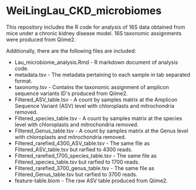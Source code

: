 # WeiLingLau_CKD_microbiomes

This repository includes the R code for analysis of 16S data obtained from mice under a chronic kidney disease model.
16S taxonomic assignments were produced from Qiime2.

Additionally, there are the following files are included:
* Lau_microbiome_analysis.Rmd - R markdown document of analysis code.
* metadata.tsv - The metadata pertaining to each sample in tab separated format.
* taxonomy.tsv - Contains the taxonomic assignment of amplicon sequence variants ID's produced from Qiime2.
* Filtered_ASV_table.tsv - A count by samples matrix at the Amplicon Sequence Variant (ASV) level with chloroplasts and mitrochondria removed.
* Filtered_species_table.tsv - A count by samples matrix at the species level with chloroplasts and mitrochondria removed.
* Filtered_Genus_table.tsv - A count by samples matrix at the Genus level with chloroplasts and mitrochondria removed.
* Filtered_rarefied_4300_ASV_table.tsv - The same file as Filtered_ASV_table.tsv but rarfied to 4300 reads.
* Filtered_rarefied_1700_species_table.tsv - The same file as Filtered_species_table.tsv but rarfied to 1700 reads.
* Filtered_rarefied_3700_genus_table.tsv - The same file as Filtered_Genus_table.tsv but rarfied to 3700 reads.
* feature-table.biom - The raw ASV table produced from Qiime2.
